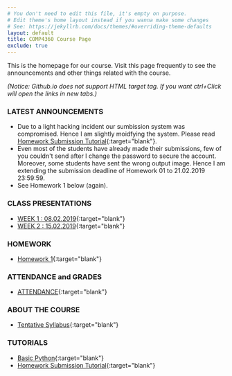 ```yaml
---
# You don't need to edit this file, it's empty on purpose.
# Edit theme's home layout instead if you wanna make some changes
# See: https://jekyllrb.com/docs/themes/#overriding-theme-defaults
layout: default
title: COMP4360 Course Page
exclude: true
---
```


This is the homepage for our course. Visit this page frequently to see the announcements and other things related with the course.

_(Notice: Github.io does not support HTML target tag. If you want ctrl+Click will open the links in new tabs.)_


### **LATEST ANNOUNCEMENTS**

- Due to a light hacking incident our sumbission system was compromised. Hence I am slightly moidfying the system. Please read [Homework Submission Tutorial](/tutorials/homework-submission-tutorial/){:target="blank"}.
- Even most of the students have already made their submissions, few of you couldn't send after I change the password to secure the account. Moreover, some students have sent the wrong output image. Hence I am extending the submission deadline of Homework 01 to 21.02.2019 23:59:59.
- See Homework 1 below (again).


### **CLASS PRESENTATIONS**
- [WEEK 1 : 08.02.2019](https://docs.google.com/presentation/d/15CgUzOMa9H-jxMAjTw6iCbmaI_RXIbR76VgI0VQywTA/edit?usp=sharing){:target="blank"}
- [WEEK 2 : 15.02.2019](https://docs.google.com/presentation/d/1O2UdqBU7esl2hefXjT58tL-HsyoXR0W2NkTjnGjs7KI/edit?usp=sharing){:target="blank"}


### **HOMEWORK**

- [Homework 1](/homeworks/homework-01/){:target="blank"}


### **ATTENDANCE and GRADES**

- [ATTENDANCE](https://docs.google.com/spreadsheets/d/e/2PACX-1vQi_SM1nSkfqj26a5iR9_oE8eUeCJTJRT6oMyfgSqM1wKN_MhCEI9A4bnHf4z16rqhzAuu0ReQ8_tE8/pubhtml?gid=1713380079&single=true){:target="blank"}


### **ABOUT THE COURSE**

- [Tentative Syllabus](syllabus/){:target="blank"}


### **TUTORIALS**

- [Basic Python](/tutorials/basic-python-tutorial/){:target="blank"}
- [Homework Submission Tutorial](/tutorials/homework-submission-tutorial/){:target="blank"}


<!-- 
### **PYTHON SCRIPTS**

 - You can reach the sample python scripts we see in the lectures [here](https://github.com/comp4360/comp4360.github.io/tree/master/scripts){:target="blank"}.


### **CLASSWORKS (QUESTIONS SOLVED ON THE BOARD)**

Classworks are the questions we solve in the class, on the board. They will cumulatively be listed here.
-->
